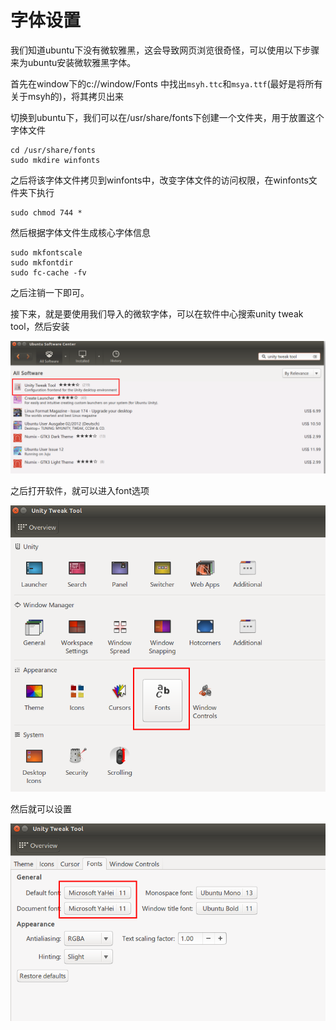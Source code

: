 # 字体设置

我们知道ubuntu下没有微软雅黑，这会导致网页浏览很奇怪，可以使用以下步骤来为ubuntu安装微软雅黑字体。

首先在window下的c://window/Fonts 中找出`msyh.ttc`和`msya.ttf`(最好是将所有关于msyh的)，将其拷贝出来

切换到ubuntu下，我们可以在/usr/share/fonts下创建一个文件夹，用于放置这个字体文件

```shell
cd /usr/share/fonts
sudo mkdire winfonts
```

之后将该字体文件拷贝到winfonts中，改变字体文件的访问权限，在winfonts文件夹下执行

```shell
sudo chmod 744 *
```

然后根据字体文件生成核心字体信息

```shell
sudo mkfontscale
sudo mkfontdir
sudo fc-cache -fv
```

之后注销一下即可。

接下来，就是要使用我们导入的微软字体，可以在软件中心搜索unity tweak tool，然后安装

![font](./images/font.png)

之后打开软件，就可以进入font选项

![font-01](./images/font-01.png)

然后就可以设置

![font-02](./images/font-02.png)

